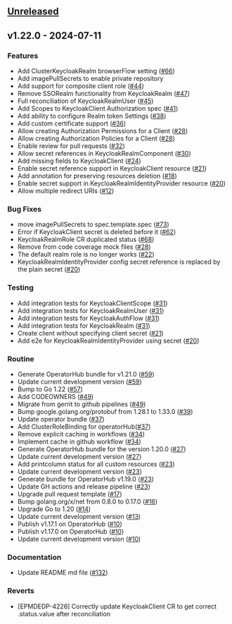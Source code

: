 <a name="unreleased"></a>
## [Unreleased]


<a name="v1.22.0"></a>
## v1.22.0 - 2024-07-11
### Features
- Add ClusterKeycloakRealm browserFlow setting ([#66](https://github.com/epam/edp-keycloak-operator/issues/66))
- Add imagePullSecrets to enable private repository
- Add support for composite client role ([#44](https://github.com/epam/edp-keycloak-operator/issues/44))
- Remove SSORealm functionality from KeycloakRealm ([#47](https://github.com/epam/edp-keycloak-operator/issues/47))
- Full reconciliation of KeycloakRealmUser  ([#45](https://github.com/epam/edp-keycloak-operator/issues/45))
- Add Scopes to KeycloakClient Authorization spec ([#41](https://github.com/epam/edp-keycloak-operator/issues/41))
- Add ability to configure Realm token Settings ([#38](https://github.com/epam/edp-keycloak-operator/issues/38))
- Add custom certificate support ([#36](https://github.com/epam/edp-keycloak-operator/issues/36))
- Allow creating Authorization Permissions for a Client ([#28](https://github.com/epam/edp-keycloak-operator/issues/28))
- Allow creating Authorization Policies for a Client ([#28](https://github.com/epam/edp-keycloak-operator/issues/28))
- Enable review for pull requests ([#32](https://github.com/epam/edp-keycloak-operator/issues/32))
- Allow secret references in KeycloakRealmComponent ([#30](https://github.com/epam/edp-keycloak-operator/issues/30))
- Add missing fields to KeycloakClient ([#24](https://github.com/epam/edp-keycloak-operator/issues/24))
- Enable secret reference support in KeycloakClient resource ([#21](https://github.com/epam/edp-keycloak-operator/issues/21))
- Add annotation for preserving resources deletion ([#18](https://github.com/epam/edp-keycloak-operator/issues/18))
- Enable secret support in KeycloakRealmIdentityProvider resource ([#20](https://github.com/epam/edp-keycloak-operator/issues/20))
- Allow multiple redirect URIs ([#12](https://github.com/epam/edp-keycloak-operator/issues/12))

### Bug Fixes
- move imagePullSecrets to spec.template.spec ([#73](https://github.com/epam/edp-keycloak-operator/issues/73))
- Error if KeycloakClient secret is deleted before it ([#62](https://github.com/epam/edp-keycloak-operator/issues/62))
- KeycloakRealmRole CR duplicated status ([#68](https://github.com/epam/edp-keycloak-operator/issues/68))
- Remove from code coverage mock files ([#28](https://github.com/epam/edp-keycloak-operator/issues/28))
- The default realm role is no longer works ([#22](https://github.com/epam/edp-keycloak-operator/issues/22))
- KeycloakRealmIdentityProvider config secret reference is replaced by the plain secret ([#20](https://github.com/epam/edp-keycloak-operator/issues/20))

### Testing
- Add integration tests for KeycloakClientScope ([#31](https://github.com/epam/edp-keycloak-operator/issues/31))
- Add integration tests for KeycloakRealmUser ([#31](https://github.com/epam/edp-keycloak-operator/issues/31))
- Add integration tests for KeycloakAuthFlow ([#31](https://github.com/epam/edp-keycloak-operator/issues/31))
- Add integration tests for KeycloakRealm ([#31](https://github.com/epam/edp-keycloak-operator/issues/31))
- Create client without specifying client secret ([#21](https://github.com/epam/edp-keycloak-operator/issues/21))
- Add e2e for KeycloakRealmIdentityProvider using secret ([#20](https://github.com/epam/edp-keycloak-operator/issues/20))

### Routine
- Generate OperatorHub bundle for v1.21.0 ([#59](https://github.com/epam/edp-keycloak-operator/issues/59))
- Update current development version ([#59](https://github.com/epam/edp-keycloak-operator/issues/59))
- Bump to Go 1.22 ([#57](https://github.com/epam/edp-keycloak-operator/issues/57))
- Add CODEOWNERS ([#49](https://github.com/epam/edp-keycloak-operator/issues/49))
- Migrate from gerrit to github pipelines ([#49](https://github.com/epam/edp-keycloak-operator/issues/49))
- Bump google.golang.org/protobuf from 1.28.1 to 1.33.0 ([#39](https://github.com/epam/edp-keycloak-operator/issues/39))
- Update operator bundle ([#37](https://github.com/epam/edp-keycloak-operator/issues/37))
- Add ClusterRoleBinding for operatorHub([#37](https://github.com/epam/edp-keycloak-operator/issues/37))
- Remove explicit caching in workflows ([#34](https://github.com/epam/edp-keycloak-operator/issues/34))
- Implement cache in github workflow ([#34](https://github.com/epam/edp-keycloak-operator/issues/34))
- Generate OperatorHub bundle for the version 1.20.0 ([#27](https://github.com/epam/edp-keycloak-operator/issues/27))
- Update current development version ([#27](https://github.com/epam/edp-keycloak-operator/issues/27))
- Add printcolumn status for all custom resources ([#23](https://github.com/epam/edp-keycloak-operator/issues/23))
- Update current development version ([#23](https://github.com/epam/edp-keycloak-operator/issues/23))
- Generate bundle for OperatorHub v1.19.0 ([#23](https://github.com/epam/edp-keycloak-operator/issues/23))
- Update GH actions and release pipeline ([#23](https://github.com/epam/edp-keycloak-operator/issues/23))
- Upgrade pull request template ([#17](https://github.com/epam/edp-keycloak-operator/issues/17))
- Bump golang.org/x/net from 0.8.0 to 0.17.0 ([#16](https://github.com/epam/edp-keycloak-operator/issues/16))
- Upgrade Go to 1.20 ([#14](https://github.com/epam/edp-keycloak-operator/issues/14))
- Update current development version ([#13](https://github.com/epam/edp-keycloak-operator/issues/13))
- Publish v1.17.1 on OperatorHub ([#10](https://github.com/epam/edp-keycloak-operator/issues/10))
- Publish v1.17.0 on OperatorHub ([#10](https://github.com/epam/edp-keycloak-operator/issues/10))
- Update current development version ([#10](https://github.com/epam/edp-keycloak-operator/issues/10))

### Documentation
- Update README md file ([#132](https://github.com/epam/edp-keycloak-operator/issues/132))

### Reverts
- [EPMDEDP-4226] Correctly update KeycloakClient CR to get correct .status.value after reconciliation


[Unreleased]: https://github.com/epam/edp-keycloak-operator/compare/v1.22.0...HEAD
